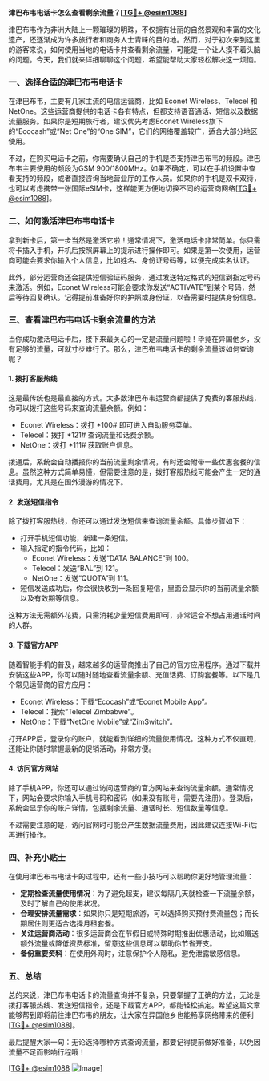 **津巴布韦电话卡怎么查看剩余流量？[[TG💪+ @esim1088](https://t.me/s/esim1088)]**

津巴布韦作为非洲大陆上一颗璀璨的明珠，不仅拥有壮丽的自然景观和丰富的文化遗产，还逐渐成为许多旅行者和商务人士青睐的目的地。然而，对于初次来到这里的游客来说，如何使用当地的电话卡并查看剩余流量，可能是一个让人摸不着头脑的问题。今天，我们就来详细聊聊这个问题，希望能帮助大家轻松解决这一烦恼。

### **一、选择合适的津巴布韦电话卡**

在津巴布韦，主要有几家主流的电信运营商，比如 Econet Wireless、Telecel 和 NetOne。这些运营商提供的电话卡各有特点，但都支持语音通话、短信以及数据流量服务。如果你是短期旅行者，建议优先考虑Econet Wireless旗下的“Ecocash”或“Net One”的“One SIM”，它们的网络覆盖较广，适合大部分地区使用。

不过，在购买电话卡之前，你需要确认自己的手机是否支持津巴布韦的频段。津巴布韦主要使用的频段为GSM 900/1800MHz。如果不确定，可以在手机设置中查看支持的频段，或者直接咨询当地营业厅的工作人员。如果你的手机是双卡双待，也可以考虑携带一张国际eSIM卡，这样能更方便地切换不同的运营商网络[[TG💪+ @esim1088](https://t.me/s/esim1088)]。

### **二、如何激活津巴布韦电话卡**

拿到新卡后，第一步当然是激活它啦！通常情况下，激活电话卡非常简单。你只需将卡插入手机，开机后按照屏幕上的提示进行操作即可。如果是第一次使用，运营商可能会要求你输入个人信息，比如姓名、身份证号码等，以便完成实名认证。

此外，部分运营商还会提供短信验证码服务，通过发送特定格式的短信到指定号码来激活。例如，Econet Wireless可能会要求你发送“ACTIVATE”到某个号码，然后等待回复确认。记得提前准备好你的护照或身份证，以备需要时提供身份信息。

### **三、查看津巴布韦电话卡剩余流量的方法**

当你成功激活电话卡后，接下来最关心的一定是流量问题啦！毕竟在异国他乡，没有足够的流量，可就寸步难行了。那么，津巴布韦电话卡的剩余流量该如何查询呢？

#### **1. 拨打客服热线**

这是最传统也是最直接的方式。大多数津巴布韦运营商都提供了免费的客服热线，你可以拨打这些号码来查询流量余额。例如：

- Econet Wireless：拨打 *100# 即可进入自助服务菜单。
- Telecel：拨打 *121# 查询流量和话费余额。
- NetOne：拨打 *111# 获取账户信息。

拨通后，系统会自动播报你的当前流量剩余情况，有时还会附带一些优惠套餐的信息。虽然这种方式简单易懂，但需要注意的是，拨打客服热线可能会产生一定的通话费用，尤其是在国外漫游的情况下。

#### **2. 发送短信指令**

除了拨打客服热线，你还可以通过发送短信来查询流量余额。具体步骤如下：

- 打开手机短信功能，新建一条短信。
- 输入指定的指令代码，比如：
  - Econet Wireless：发送“DATA BALANCE”到 100。
  - Telecel：发送“BAL”到 121。
  - NetOne：发送“QUOTA”到 111。
- 短信发送成功后，你会很快收到一条回复短信，里面会显示你的当前流量余额以及有效期等信息。

这种方法无需额外花费，只需消耗少量短信费用即可，非常适合不想占用通话时间的人群。

#### **3. 下载官方APP**

随着智能手机的普及，越来越多的运营商推出了自己的官方应用程序。通过下载并安装这些APP，你可以随时随地查看流量余额、充值话费、订购套餐等。以下是几个常见运营商的官方应用：

- Econet Wireless：下载“Ecocash”或“Econet Mobile App”。
- Telecel：搜索“Telecel Zimbabwe”。
- NetOne：下载“NetOne Mobile”或“ZimSwitch”。

打开APP后，登录你的账户，就能看到详细的流量使用情况。这种方式不仅直观，还能让你随时掌握最新的促销活动，非常方便。

#### **4. 访问官方网站**

除了手机APP，你还可以通过访问运营商的官方网站来查询流量余额。通常情况下，网站会要求你输入手机号码和密码（如果没有账号，需要先注册）。登录后，系统会显示你的账户详情，包括剩余流量、通话时长、短信数量等信息。

不过需要注意的是，访问官网时可能会产生数据流量费用，因此建议连接Wi-Fi后再进行操作。

### **四、补充小贴士**

在使用津巴布韦电话卡的过程中，还有一些小技巧可以帮助你更好地管理流量：

- **定期检查流量使用情况**：为了避免超支，建议每隔几天就检查一下流量余额，及时了解自己的使用状况。
- **合理安排流量需求**：如果你只是短期旅游，可以选择购买预付费流量包；而长期居住则更适合选择月租套餐。
- **关注运营商活动**：很多运营商会在节假日或特殊时期推出优惠活动，比如赠送额外流量或降低资费标准，留意这些信息可以帮助你节省开支。
- **备份重要资料**：在使用外网时，注意保护个人隐私，避免泄露敏感信息。

### **五、总结**

总的来说，津巴布韦电话卡的流量查询并不复杂，只要掌握了正确的方法，无论是拨打客服热线、发送短信指令，还是下载官方APP，都能轻松搞定。希望这篇文章能够帮到即将前往津巴布韦的朋友，让大家在异国他乡也能畅享网络带来的便利[[TG💪+ @esim1088](https://t.me/s/esim1088)]。

最后提醒大家一句：无论选择哪种方式查询流量，都要记得提前做好准备，以免因流量不足而影响行程哦！

[[TG💪+ @esim1088](https://t.me/s/esim1088) ![Image](https://i.postimg.cc/4NQfJmqS/Snipaste-2025-05-13-00-14-12.png)]